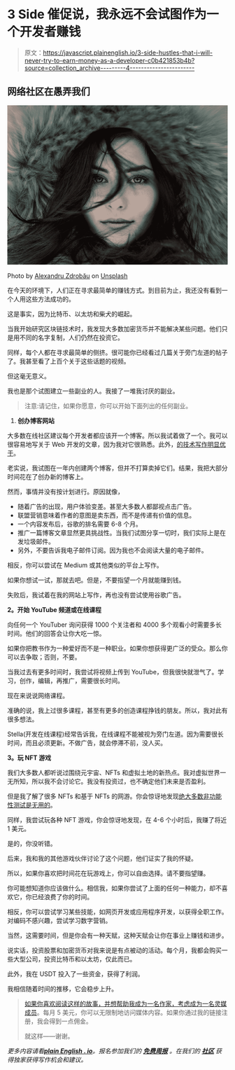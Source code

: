 # 3 Side 催促说，我永远不会试图作为一个开发者赚钱

> 原文：<https://javascript.plainenglish.io/3-side-hustles-that-i-will-never-try-to-earn-money-as-a-developer-c0b421853b4b?source=collection_archive---------4----------------------->

## 网络社区在愚弄我们

![](img/5630aa72b5e86c98cc6efbc522f98e24.png)

Photo by [Alexandru Zdrobău](https://unsplash.com/@alexandruz?utm_source=medium&utm_medium=referral) on [Unsplash](https://unsplash.com?utm_source=medium&utm_medium=referral)

在今天的环境下，人们正在寻求最简单的赚钱方式。到目前为止，我还没有看到一个人用这些方法成功的。

这是事实，因为比特币、以太坊和柴犬的崛起。

当我开始研究区块链技术时，我发现大多数加密货币并不能解决某些问题。他们只是用不同的名字复制，人们仍然在投资它。

同样，每个人都在寻求最简单的侧挤。很可能你已经看过几篇关于旁门左道的帖子了。我甚至看了上百个关于这些话题的视频。

但这毫无意义。

我也是那个试图建立一些副业的人。我接了一堆我讨厌的副业。

> 注意:请记住，如果你愿意，你可以开始下面列出的任何副业。

1.  **创办博客网站**

大多数在线社区建议每个开发者都应该开一个博客。所以我试着做了一个。我可以很容易地写关于 Web 开发的文章，因为我对它很熟悉。此外，[的技术写作明显优于](https://medium.com/feedium/i-have-tried-technical-writing-side-hustle-and-made-over-2521-24-within-a-month-9f142ee21ed7)。

老实说，我试图在一年内创建两个博客，但并不打算卖掉它们。结果，我把大部分时间花在了创办新的博客上。

然而，事情并没有按计划进行。原因就像，

*   随着广告的出现，用户体验变差。甚至大多数人都鄙视点击广告。
*   联盟营销意味着作者的意图是卖东西，而不是传递有价值的信息。
*   一个内容发布后，谷歌的排名需要 6-8 个月。
*   推广一篇博客文章显然更具挑战性。当我们试图分享一切时，我们实际上是在发垃圾邮件。
*   另外，不要告诉我电子邮件订阅。因为我也不会阅读大量的电子邮件。

相反，你可以尝试在 Medium 或其他类似的平台上写作。

如果你想试一试，那就去吧。但是，不要指望一个月就能赚到钱。

失败后，我试着在我的网站上写作，再也没有尝试使用谷歌广告。

**2。开始 YouTube 频道或在线课程**

向任何一个 YouTuber 询问获得 1000 个关注者和 4000 多个观看小时需要多长时间。他们的回答会让你大吃一惊。

如果你把教书作为一种爱好而不是一种职业。如果你想获得更广泛的受众。那么你可以去争取；否则，不要。

当我过去有更多时间时，我尝试将视频上传到 YouTube，但我很快就泄气了。学习，创作，编辑，再推广，需要很长时间。

现在来说说网络课程。

准确的说，我上过很多课程，甚至有更多的创造课程挣钱的朋友。所以，我对此有很多想法。

Stella(开发在线课程)经常告诉我，在线课程不能被视为旁门左道。因为需要很长时间，而且必须更新。不做广告，就会停滞不前，没人买。

**3。玩 NFT 游戏**

我们大多数人都听说过围绕元宇宙、NFTs 和虚拟土地的新热点。我对虚拟世界一无所知，所以我不会讨论它。我没有投资过，也不确定他们未来是否盈利。

但是我了解了很多 NFTs 和基于 NFTs 的网游。你会惊讶地发现[绝大多数非功能性测试是无用的](https://www.fastcompany.com/90695605/science-proves-it-most-nfts-are-worthless)。

同样，我尝试玩各种 NFT 游戏，你会惊讶地发现，在 4-6 个小时后，我赚了将近 1 美元。

是的，你没听错。

后来，我和我的其他游戏伙伴讨论了这个问题，他们证实了我的怀疑。

所以，如果你喜欢把时间花在玩游戏上，你可以自由选择。请不要指望赚。

你可能想知道你应该做什么。相信我，如果你尝试了上面的任何一种能力，却不喜欢它，你已经浪费了你的时间。

相反，你可以尝试学习某些技能，如网页开发或应用程序开发，以获得全职工作。对编码不感兴趣，尝试学习数字营销。

当然，这需要时间，但是你会有一种天赋，这种天赋会让你在事业上赚钱和进步。

说实话，投资股票和加密货币对我来说是有点被动的活动。每个月，我都会购买一些大型公司，投资比特币和以太坊，仅此而已。

此外，我在 USDT 投入了一些资金，获得了利润。

我相信随着时间的推移，它会稳步上升。

> [如果你喜欢阅读这样的故事，并想帮助我成为一名作家，考虑成为一名灵媒成员](https://nitinfab.medium.com/membership)。每月 5 美元，你可以无限制地访问媒体内容。如果你通过我的链接注册，我会得到一点佣金。
> 
> 就这样——谢谢。

*更多内容请看*[***plain English . io***](http://plainenglish.io/)*。报名参加我们的* [***免费周报***](http://newsletter.plainenglish.io/) *。在我们的* [***社区***](https://discord.gg/GtDtUAvyhW) *获得独家获得写作机会和建议。*
